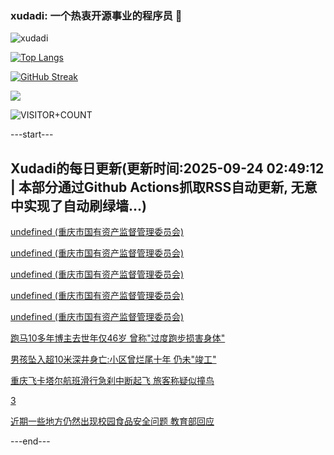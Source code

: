 ### xudadi: 一个热衷开源事业的程序员 👋

![xudadi](https://github-readme-stats-git-masterorgs-github-readme-stats-team.vercel.app/api?username=xudadi)

[![Top Langs](https://github-readme-stats.vercel.app/api/top-langs/?username=xudadi)](https://github.com/anuraghazra/github-readme-stats)

[![GitHub Streak](https://streak-stats.demolab.com?user=xudadi&locale=zh_Hans)](https://git.io/streak-stats)

![](https://raw.githubusercontent.com/xudadi/xudadi/main/assets/github-contribution-grid-snake.svg)

![VISITOR+COUNT](https://komarev.com/ghpvc/?username=xudadi&label=VISITOR+COUNT)


---start---

## Xudadi的每日更新(更新时间:2025-09-24 02:49:12 | 本部分通过Github Actions抓取RSS自动更新, 无意中实现了自动刷绿墙...)

[undefined (重庆市国有资产监督管理委员会)](https://dadilab.github.io/feeds/all.xml)

[undefined (重庆市国有资产监督管理委员会)](https://dadilab.github.io/feeds/all.xml)

[undefined (重庆市国有资产监督管理委员会)](https://dadilab.github.io/feeds/all.xml)

[undefined (重庆市国有资产监督管理委员会)](https://dadilab.github.io/feeds/all.xml)

[undefined (重庆市国有资产监督管理委员会)](https://dadilab.github.io/feeds/all.xml)

[跑马10多年博主去世年仅46岁 曾称"过度跑步损害身体"](https://m.163.com/news/article/KA57TFF2053469LG.html)

[男孩坠入超10米深井身亡:小区曾烂尾十年 仍未"竣工"](https://m.163.com/news/article/KA543FC70512B07B.html)

[重庆飞卡塔尔航班滑行急刹中断起飞 旅客称疑似撞鸟](https://m.163.com/news/article/KA50K0JG053469LG.html)

[3](https://m.163.com/touch/news/sub/domestic)

[近期一些地方仍然出现校园食品安全问题 教育部回应](https://m.163.com/news/article/KA517C01053469LG.html)

---end---
